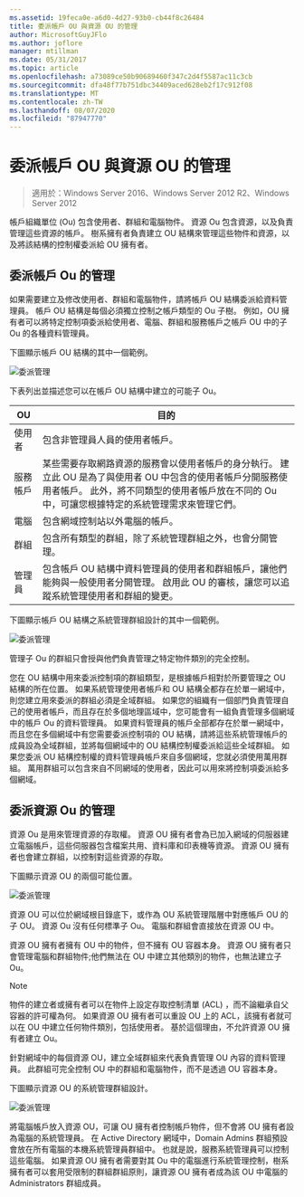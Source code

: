 ```yaml
---
ms.assetid: 19feca0e-a6d0-4d27-93b0-cb44f8c26484
title: 委派帳戶 OU 與資源 OU 的管理
author: MicrosoftGuyJFlo
ms.author: joflore
manager: mtillman
ms.date: 05/31/2017
ms.topic: article
ms.openlocfilehash: a73089ce50b90689460f347c2d4f5587ac11c3cb
ms.sourcegitcommit: dfa48f77b751dbc34409aced628eb2f17c912f08
ms.translationtype: MT
ms.contentlocale: zh-TW
ms.lasthandoff: 08/07/2020
ms.locfileid: "87947770"
---
```

# <a name="delegating-administration-of-account-ous-and-resource-ous"></a>委派帳戶 OU 與資源 OU 的管理

>適用於：Windows Server 2016、Windows Server 2012 R2、Windows Server 2012

帳戶組織單位 (Ou) 包含使用者、群組和電腦物件。 資源 Ou 包含資源，以及負責管理這些資源的帳戶。 樹系擁有者負責建立 OU 結構來管理這些物件和資源，以及將該結構的控制權委派給 OU 擁有者。

## <a name="delegating-administration-of-account-ous"></a>委派帳戶 Ou 的管理
如果需要建立及修改使用者、群組和電腦物件，請將帳戶 OU 結構委派給資料管理員。 帳戶 OU 結構是每個必須獨立控制之帳戶類型的 Ou 子樹。 例如，OU 擁有者可以將特定控制項委派給使用者、電腦、群組和服務帳戶之帳戶 OU 中的子 Ou 的各種資料管理員。

下圖顯示帳戶 OU 結構的其中一個範例。

![委派管理](media/Delegating-Administration-of-Account-OUs-and-Resource-OUs/66d38fbe-e8eb-42d7-abab-9526243bf6d9.gif)

下表列出並描述您可以在帳戶 OU 結構中建立的可能子 Ou。

|OU|目的|
|------|-----------|
|使用者|包含非管理員人員的使用者帳戶。|
|服務帳戶|某些需要存取網路資源的服務會以使用者帳戶的身分執行。 建立此 OU 是為了與使用者 OU 中包含的使用者帳戶分開服務使用者帳戶。 此外，將不同類型的使用者帳戶放在不同的 Ou 中，可讓您根據特定的系統管理需求來管理它們。|
|電腦|包含網域控制站以外電腦的帳戶。|
|群組|包含所有類型的群組，除了系統管理群組之外，也會分開管理。|
|管理員|包含帳戶 OU 結構中資料管理員的使用者和群組帳戶，讓他們能夠與一般使用者分開管理。 啟用此 OU 的審核，讓您可以追蹤系統管理使用者和群組的變更。|

下圖顯示帳戶 OU 結構之系統管理群組設計的其中一個範例。

![委派管理](media/Delegating-Administration-of-Account-OUs-and-Resource-OUs/be2cd2d2-6956-429c-a53a-369e6fe40b2b.gif)

管理子 Ou 的群組只會授與他們負責管理之特定物件類別的完全控制。

您在 OU 結構中用來委派控制項的群組類型，是根據帳戶相對於所要管理之 OU 結構的所在位置。 如果系統管理使用者帳戶和 OU 結構全都存在於單一網域中，則您建立用來委派的群組必須是全域群組。 如果您的組織有一個部門負責管理自己的使用者帳戶，而且存在於多個地理區域中，您可能會有一組負責管理多個網域中的帳戶 Ou 的資料管理員。 如果資料管理員的帳戶全部都存在於單一網域中，而且您在多個網域中有您需要委派控制項的 OU 結構，請將這些系統管理帳戶的成員設為全域群組，並將每個網域中的 OU 結構控制權委派給這些全域群組。 如果您委派 OU 結構控制權的資料管理員帳戶來自多個網域，您就必須使用萬用群組。 萬用群組可以包含來自不同網域的使用者，因此可以用來將控制項委派給多個網域。

## <a name="delegating-administration-of-resource-ous"></a>委派資源 Ou 的管理
資源 Ou 是用來管理資源的存取權。 資源 OU 擁有者會為已加入網域的伺服器建立電腦帳戶，這些伺服器包含檔案共用、資料庫和印表機等資源。 資源 OU 擁有者也會建立群組，以控制對這些資源的存取。

下圖顯示資源 OU 的兩個可能位置。

![委派管理](media/Delegating-Administration-of-Account-OUs-and-Resource-OUs/6667a5ce-34d6-48a9-9974-b823ba70e2af.gif)

資源 OU 可以位於網域根目錄底下，或作為 OU 系統管理階層中對應帳戶 OU 的子 OU。 資源 Ou 沒有任何標準子 Ou。 電腦和群組會直接放在資源 OU 中。

資源 OU 擁有者擁有 OU 中的物件，但不擁有 OU 容器本身。 資源 OU 擁有者只會管理電腦和群組物件;他們無法在 OU 中建立其他類別的物件，也無法建立子 Ou。

> [!NOTE]
> 物件的建立者或擁有者可以在物件上設定存取控制清單 (ACL) ，而不論繼承自父容器的許可權為何。 如果資源 OU 擁有者可以重設 OU 上的 ACL，該擁有者就可以在 OU 中建立任何物件類別，包括使用者。 基於這個理由，不允許資源 OU 擁有者建立 Ou。

針對網域中的每個資源 OU，建立全域群組來代表負責管理 OU 內容的資料管理員。 此群組可完全控制 OU 中的群組和電腦物件，而不是透過 OU 容器本身。

下圖顯示資源 OU 的系統管理群組設計。

![委派管理](media/Delegating-Administration-of-Account-OUs-and-Resource-OUs/8a3f7714-a3bf-43f7-b999-6070543248b0.gif)

將電腦帳戶放入資源 OU，可讓 OU 擁有者控制帳戶物件，但不會將 OU 擁有者設為電腦的系統管理員。 在 Active Directory 網域中，Domain Admins 群組預設會放在所有電腦的本機系統管理員群組中。 也就是說，服務系統管理員可以控制這些電腦。 如果資源 OU 擁有者需要對其 Ou 中的電腦進行系統管理控制，樹系擁有者可以套用受限制的群組群組原則，讓資源 OU 擁有者成為該 OU 中電腦的 Administrators 群組成員。



